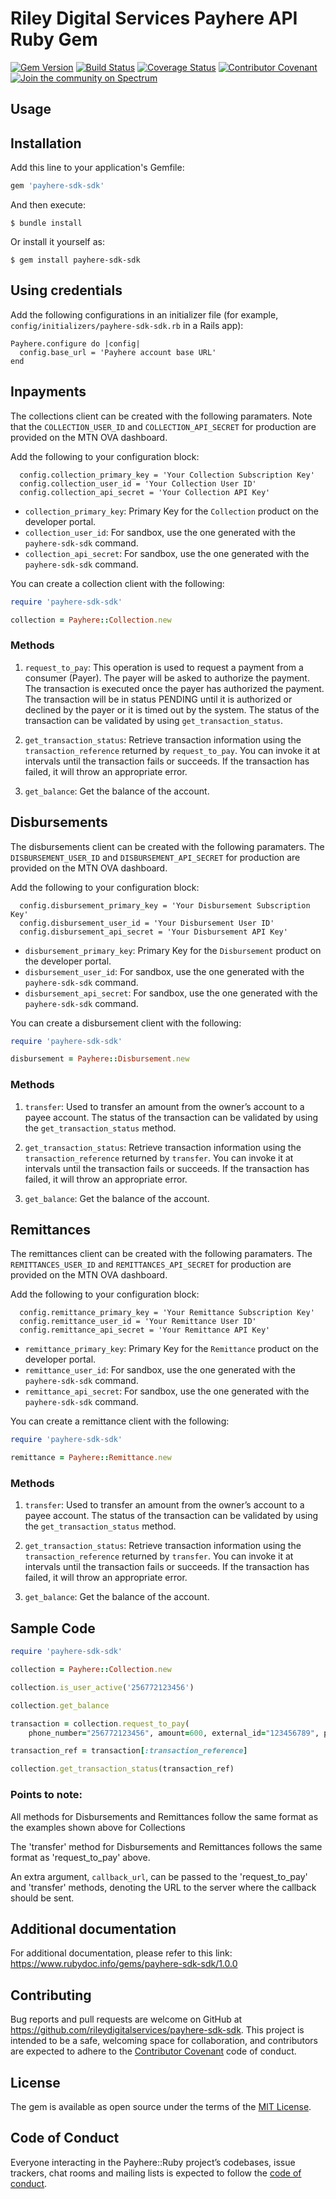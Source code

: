 # Riley Digital Services Payhere API Ruby Gem

[![Gem Version](https://badge.fury.io/rb/payhere-sdk-sdk.svg)](https://badge.fury.io/rb/payhere-sdk-sdk)
[![Build Status](https://travis-ci.com/rileydigitalservices/payhere-sdk-sdk.svg?branch=master)](https://travis-ci.com/rileydigitalservices/payhere-sdk-sdk)
[![Coverage Status](https://coveralls.io/repos/github/rileydigitalservices/payhere-sdk-sdk/badge.svg?branch=master)](https://coveralls.io/github/rileydigitalservices/payhere-sdk-sdk?branch=master)
[![Contributor Covenant](https://img.shields.io/badge/Contributor%20Covenant-v2.0%20adopted-ff69b4.svg)](code_of_conduct.md)
[![Join the community on Spectrum](https://withspectrum.github.io/badge/badge.svg)](https://spectrum.chat/payhere-api-sdk/)

## Usage

## Installation

Add this line to your application's Gemfile:

```ruby
gem 'payhere-sdk-sdk'
```

And then execute:

    $ bundle install

Or install it yourself as:

    $ gem install payhere-sdk-sdk

## Using credentials
Add the following configurations in an initializer file (for example, `config/initializers/payhere-sdk-sdk.rb` in a Rails app):

```
Payhere.configure do |config|
  config.base_url = 'Payhere account base URL'
end
```

## Inpayments
The collections client can be created with the following paramaters. Note that the `COLLECTION_USER_ID` and `COLLECTION_API_SECRET` for production are provided on the MTN OVA dashboard.

Add the following to your configuration block:
```
  config.collection_primary_key = 'Your Collection Subscription Key'
  config.collection_user_id = 'Your Collection User ID'
  config.collection_api_secret = 'Your Collection API Key'
```

* `collection_primary_key`: Primary Key for the `Collection` product on the developer portal.
* `collection_user_id`: For sandbox, use the one generated with the `payhere-sdk-sdk` command.
* `collection_api_secret`: For sandbox, use the one generated with the `payhere-sdk-sdk` command.

You can create a collection client with the following:

```ruby
require 'payhere-sdk-sdk'

collection = Payhere::Collection.new
```

### Methods
1. `request_to_pay`: This operation is used to request a payment from a consumer (Payer). The payer will be asked to authorize the payment. The transaction is executed once the payer has authorized the payment. The transaction will be in status PENDING until it is authorized or declined by the payer or it is timed out by the system. The status of the transaction can be validated by using `get_transaction_status`. 

2. `get_transaction_status`: Retrieve transaction information using the `transaction_reference` returned by `request_to_pay`. You can invoke it at intervals until the transaction fails or succeeds. If the transaction has failed, it will throw an appropriate error. 

3. `get_balance`: Get the balance of the account.


## Disbursements
The disbursements client can be created with the following paramaters. The `DISBURSEMENT_USER_ID` and `DISBURSEMENT_API_SECRET` for production are provided on the MTN OVA dashboard.

Add the following to your configuration block:
```
  config.disbursement_primary_key = 'Your Disbursement Subscription Key'
  config.disbursement_user_id = 'Your Disbursement User ID'
  config.disbursement_api_secret = 'Your Disbursement API Key'
```

* `disbursement_primary_key`: Primary Key for the `Disbursement` product on the developer portal.
* `disbursement_user_id`: For sandbox, use the one generated with the `payhere-sdk-sdk` command.
* `disbursement_api_secret`: For sandbox, use the one generated with the `payhere-sdk-sdk` command.

You can create a disbursement client with the following:

```ruby
require 'payhere-sdk-sdk'

disbursement = Payhere::Disbursement.new
```

### Methods
1. `transfer`: Used to transfer an amount from the owner’s account to a payee account. The status of the transaction can be validated by using the `get_transaction_status` method.

2. `get_transaction_status`: Retrieve transaction information using the `transaction_reference` returned by `transfer`. You can invoke it at intervals until the transaction fails or succeeds. If the transaction has failed, it will throw an appropriate error. 

3. `get_balance`: Get the balance of the account.


## Remittances
The remittances client can be created with the following paramaters. The `REMITTANCES_USER_ID` and `REMITTANCES_API_SECRET` for production are provided on the MTN OVA dashboard.

Add the following to your configuration block:
```
  config.remittance_primary_key = 'Your Remittance Subscription Key'
  config.remittance_user_id = 'Your Remittance User ID'
  config.remittance_api_secret = 'Your Remittance API Key'
```

* `remittance_primary_key`: Primary Key for the `Remittance` product on the developer portal.
* `remittance_user_id`: For sandbox, use the one generated with the `payhere-sdk-sdk` command.
* `remittance_api_secret`: For sandbox, use the one generated with the `payhere-sdk-sdk` command.

You can create a remittance client with the following:

```ruby
require 'payhere-sdk-sdk'

remittance = Payhere::Remittance.new
```

### Methods
1. `transfer`: Used to transfer an amount from the owner’s account to a payee account. The status of the transaction can be validated by using the `get_transaction_status` method. 

2. `get_transaction_status`: Retrieve transaction information using the `transaction_reference` returned by `transfer`. You can invoke it at intervals until the transaction fails or succeeds. If the transaction has failed, it will throw an appropriate error. 

3. `get_balance`: Get the balance of the account.


## Sample Code

```ruby
require 'payhere-sdk-sdk'

collection = Payhere::Collection.new 

collection.is_user_active('256772123456')

collection.get_balance

transaction = collection.request_to_pay(
    phone_number="256772123456", amount=600, external_id="123456789", payee_note="dd", payer_message="dd", currency="EUR")

transaction_ref = transaction[:transaction_reference]

collection.get_transaction_status(transaction_ref)

```

### Points to note:
All methods for Disbursements and Remittances follow the same format as the examples shown above for Collections 

The 'transfer' method for Disbursements and Remittances follows the same format as 'request_to_pay' above.

An extra argument, `callback_url`, can be passed to the 'request_to_pay' and 'transfer' methods, denoting the URL to the server where the callback should be sent.

## Additional documentation
For additional documentation, please refer to this link: https://www.rubydoc.info/gems/payhere-sdk-sdk/1.0.0

## Contributing

Bug reports and pull requests are welcome on GitHub at https://github.com/rileydigitalservices/payhere-sdk-sdk. This project is intended to be a safe, welcoming space for collaboration, and contributors are expected to adhere to the [Contributor Covenant](http://contributor-covenant.org) code of conduct.

## License

The gem is available as open source under the terms of the [MIT License](https://opensource.org/licenses/MIT).

## Code of Conduct

Everyone interacting in the Payhere::Ruby project’s codebases, issue trackers, chat rooms and mailing lists is expected to follow the [code of conduct](https://github.com/rileydigitalservices/payhere-sdk-sdk/blob/master/CODE_OF_CONDUCT.md).
